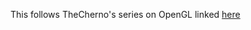 This follows TheCherno's series on OpenGL linked [here](https://www.youtube.com/playlist?list=PLlrATfBNZ98foTJPJ_Ev03o2oq3-GGOS2)